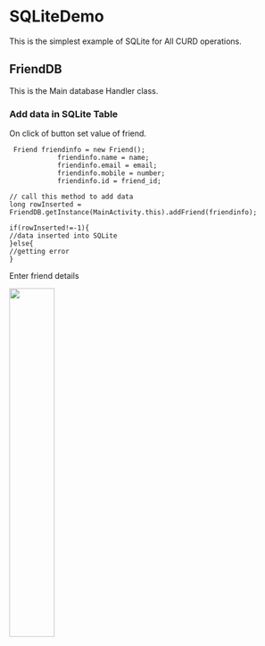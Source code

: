 # SQLiteDemo
This is the simplest example of SQLite for All CURD operations.

## FriendDB
This is the Main database Handler class.


### Add data in SQLite Table
 On click of button set value of friend.
```
 Friend friendinfo = new Friend();
            friendinfo.name = name;
            friendinfo.email = email;
            friendinfo.mobile = number;
            friendinfo.id = friend_id;

// call this method to add data
long rowInserted = FriendDB.getInstance(MainActivity.this).addFriend(friendinfo);

if(rowInserted!=-1){
//data inserted into SQLite
}else{
//getting error
}

```

Enter friend details

<img  src="https://github.com/sunilparmar04/SQLiteDemo/blob/master/ScreenShots/output.png " width="40%">

